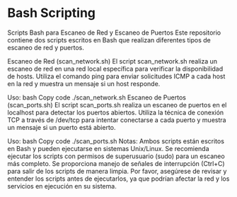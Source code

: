 # Bash Scripting

Scripts Bash para Escaneo de Red y Escaneo de Puertos
Este repositorio contiene dos scripts escritos en Bash que realizan diferentes tipos de escaneo de red y puertos.

Escaneo de Red (scan_network.sh)
El script scan_network.sh realiza un escaneo de red en una red local específica para verificar la disponibilidad de hosts. Utiliza el comando ping para enviar solicitudes ICMP a cada host en la red y muestra un mensaje si un host responde.

Uso:
bash
Copy code
./scan_network.sh
Escaneo de Puertos (scan_ports.sh)
El script scan_ports.sh realiza un escaneo de puertos en el localhost para detectar los puertos abiertos. Utiliza la técnica de conexión TCP a través de /dev/tcp para intentar conectarse a cada puerto y muestra un mensaje si un puerto está abierto.

Uso:
bash
Copy code
./scan_ports.sh
Notas:
Ambos scripts están escritos en Bash y pueden ejecutarse en sistemas Unix/Linux.
Se recomienda ejecutar los scripts con permisos de superusuario (sudo) para un escaneo más completo.
Se proporciona manejo de señales de interrupción (Ctrl+C) para salir de los scripts de manera limpia.
Por favor, asegúrese de revisar y entender los scripts antes de ejecutarlos, ya que podrían afectar la red y los servicios en ejecución en su sistema.
